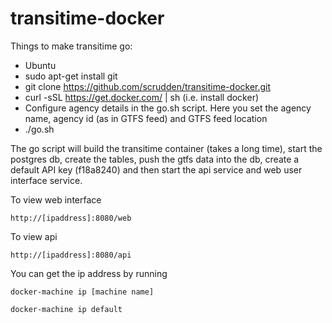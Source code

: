 # transitime-docker

Things to make transitime go:

- Ubuntu
- sudo apt-get install git
- git clone https://github.com/scrudden/transitime-docker.git
- curl -sSL https://get.docker.com/ | sh  (i.e. install docker)
- Configure agency details in the go.sh script. Here you set the agency name, agency id (as in GTFS feed) and GTFS feed location
- ./go.sh

The go script will build the transitime container (takes a long time), start the postgres db, create the tables,
push the gtfs data into the db, create a default API key (f18a8240) and then start the api service and web user interface service. 

To view web interface
```
http://[ipaddress]:8080/web
```
To view api
```
http://[ipaddress]:8080/api
```

You can get the ip address by running
```
docker-machine ip [machine name]

docker-machine ip default
```



